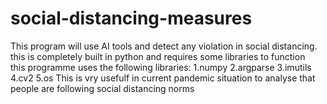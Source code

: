 # social-distancing-measures
This program will use AI tools and detect any violation in social distancing. this is completely built in python and requires some libraries to function  
this programme uses the following libraries:
1.numpy 
2.argparse
3.imutils
4.cv2
5.os
This is vry usefulf in current pandemic situation to analyse that people are following social distancing norms
